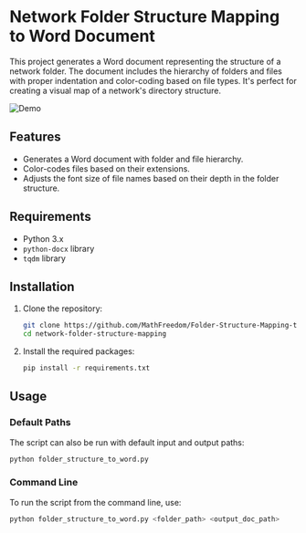 # Network Folder Structure Mapping to Word Document

This project generates a Word document representing the structure of a network folder. The document includes the hierarchy of folders and files with proper indentation and color-coding based on file types. It's perfect for creating a visual map of a network's directory structure.

![Demo](./demo.gif)

## Features

- Generates a Word document with folder and file hierarchy.
- Color-codes files based on their extensions.
- Adjusts the font size of file names based on their depth in the folder structure.

## Requirements

- Python 3.x
- `python-docx` library
- `tqdm` library

## Installation

1. Clone the repository:
    ```bash
    git clone https://github.com/MathFreedom/Folder-Structure-Mapping-to-Word-Document.git
    cd network-folder-structure-mapping
    ```

2. Install the required packages:
    ```bash
    pip install -r requirements.txt
    ```

## Usage

### Default Paths
The script can also be run with default input and output paths:

```bash
python folder_structure_to_word.py
```

### Command Line

To run the script from the command line, use:
```bash
python folder_structure_to_word.py <folder_path> <output_doc_path>
